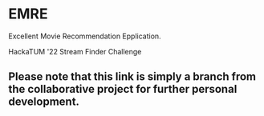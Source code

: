 # EMRE
Excellent Movie Recommendation Epplication.

HackaTUM '22 Stream Finder Challenge

## Please note that this link is simply a branch from the collaborative project for further personal development.
